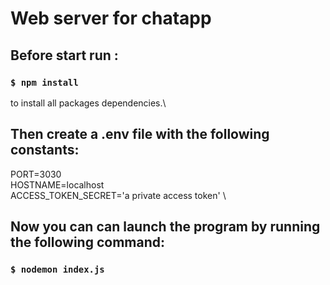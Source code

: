 # Web server for chatapp

## Before start run :

### `$ npm install` 

to install all packages dependencies.\

## Then create a .env file with the following constants:

PORT=3030 \
HOSTNAME=localhost \
ACCESS_TOKEN_SECRET='a private access token' \

## Now you can can launch the program by running the following command:

### `$ nodemon index.js `
